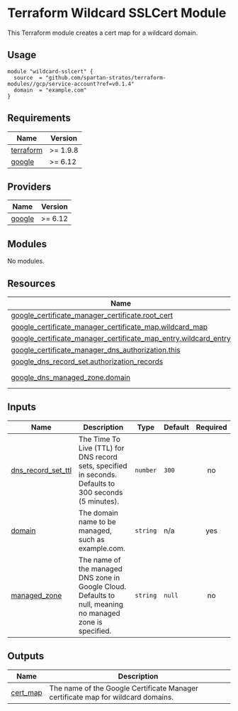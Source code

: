 # Terraform Wildcard SSLCert Module

This Terraform module creates a cert map for a wildcard domain.

## Usage
```hcl
module "wildcard-sslcert" {
  source  = "github.com/spartan-stratos/terraform-modules//gcp/service-account?ref=v0.1.4"
  domain  = "example.com"
}
```

## Requirements

| Name | Version |
|------|---------|
| <a name="requirement_terraform"></a> [terraform](#requirement\_terraform) | >= 1.9.8 |
| <a name="requirement_google"></a> [google](#requirement\_google) | >= 6.12 |

## Providers

| Name | Version |
|------|---------|
| <a name="provider_google"></a> [google](#provider\_google) | >= 6.12 |

## Modules

No modules.

## Resources

| Name | Type |
|------|------|
| [google_certificate_manager_certificate.root_cert](https://registry.terraform.io/providers/hashicorp/google/latest/docs/resources/certificate_manager_certificate) | resource |
| [google_certificate_manager_certificate_map.wildcard_map](https://registry.terraform.io/providers/hashicorp/google/latest/docs/resources/certificate_manager_certificate_map) | resource |
| [google_certificate_manager_certificate_map_entry.wildcard_entry](https://registry.terraform.io/providers/hashicorp/google/latest/docs/resources/certificate_manager_certificate_map_entry) | resource |
| [google_certificate_manager_dns_authorization.this](https://registry.terraform.io/providers/hashicorp/google/latest/docs/resources/certificate_manager_dns_authorization) | resource |
| [google_dns_record_set.authorization_records](https://registry.terraform.io/providers/hashicorp/google/latest/docs/resources/dns_record_set) | resource |
| [google_dns_managed_zone.domain](https://registry.terraform.io/providers/hashicorp/google/latest/docs/data-sources/dns_managed_zone) | data source |

## Inputs

| Name | Description | Type | Default | Required |
|------|-------------|------|---------|:--------:|
| <a name="input_dns_record_set_ttl"></a> [dns\_record\_set\_ttl](#input\_dns\_record\_set\_ttl) | The Time To Live (TTL) for DNS record sets, specified in seconds. Defaults to 300 seconds (5 minutes). | `number` | `300` | no |
| <a name="input_domain"></a> [domain](#input\_domain) | The domain name to be managed, such as example.com. | `string` | n/a | yes |
| <a name="input_managed_zone"></a> [managed\_zone](#input\_managed\_zone) | The name of the managed DNS zone in Google Cloud. Defaults to null, meaning no managed zone is specified. | `string` | `null` | no |

## Outputs

| Name | Description |
|------|-------------|
| <a name="output_cert_map"></a> [cert\_map](#output\_cert\_map) | The name of the Google Certificate Manager certificate map for wildcard domains. |
